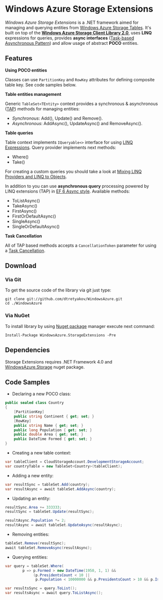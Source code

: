 # Windows Azure Storage Extensions

*Windows Azure Storage Extensions* is a .NET framework aimed for managing and querying entities from [Windows Azure Storage Tables](http://msdn.microsoft.com/en-us/library/windowsazure/dd179463.aspx).
It's built on top of the **[Windows Azure Storage Client Library 2.0](https://github.com/WindowsAzure/azure-sdk-for-net)**, uses **LINQ** expressions for queries, provides **async interfaces** ([Task-based Asynchronous Pattern](http://msdn.microsoft.com/en-us/library/hh873175.aspx)) and allow usage of abstract **POCO** entities.

## Features

**Using POCO entities**

Classes can use `PartitionKey` and `RowKey` attributes for defining composite table key. See code samples below.

**Table entities management**

Generic `TableSet<TEntity>` context provides a synchronous & asynchronous ([TAP](http://msdn.microsoft.com/en-us/library/hh873175.aspx)) methods for managing entities:

  * *Synchronous*: Add(), Update() and Remove().
  * *Asynchronous*: AddAsync(), UpdateAsync() and RemoveAsync().

**Table queries**

Table context implements `IQueryable<>` interface for using [LINQ Expressions](http://msdn.microsoft.com/en-us/library/vstudio/bb397926.aspx). Query provider implements next methods:
* Where()
* Take()

For creating a custom queries you should take a look at [Mixing LINQ Providers and LINQ to Objects](http://msdn.microsoft.com/en-us/vstudio/ff963710.aspx). 

In addition to you can use **asynchronous query** processing powered by LINQ extensions (TAP) in [EF 6 Async style](http://weblogs.asp.net/scottgu/archive/2012/12/11/entity-framework-6-alpha2-now-available.aspx). Available methods:
* ToListAsync()
* TakeAsync()
* FirstAsync()
* FirstOrDefaultAsync()
* SingleAsync()
* SingleOrDefaultAsync()

**Task Cancellation**

All of TAP based methods accepts a `CancellationToken` parameter for using a [Task Cancellation](http://msdn.microsoft.com/en-us/library/dd997396.aspx).

## Download

### Via Git
To get the source code of the library via git just type:

```git
git clone git://github.com/dtretyakov/WindowsAzure.git
cd ./WindowsAzure
```

### Via NuGet
To install library by using [Nuget package](https://nuget.org/packages/WindowsAzure.StorageExtensions/) manager execute next command:

```
Install-Package WindowsAzure.StorageExtensions -Pre
```

## Dependencies
Storage Extensions requires .NET Framework 4.0 and [WindowsAzure.Storage](https://nuget.org/packages/WindowsAzure.Storage) nuget package.

## Code Samples

* Declaring a new POCO class:

```csharp
public sealed class Country
{
    [PartitionKey]
    public string Continent { get; set; }
    [RowKey]
    public string Name { get; set; }
    public long Population { get; set; }
    public double Area { get; set; }
    public DateTime Formed { get; set; }
}
```

* Creating a new table context:

```csharp
var tableClient = CloudStorageAccount.DevelopmentStorageAccount;
var countryTable = new TableSet<Country>(tableClient);
```

* Adding a new entity:

```csharp
var resultSync = tableSet.Add(country);
var resultAsync = await tableSet.AddAsync(country);
```

* Updating an entity:

```csharp
resultSync.Area += 333333;
resultSync = tableSet.Update(resultSync);

resultAsync.Population *= 2;
resultAsync = await tableSet.UpdateAsync(resultAsync);
```

* Removing entities:

```csharp
tableSet.Remove(resultSync);
await tableSet.RemoveAsync(resultAsync);
```

* Querying entities:

```csharp
var query = tableSet.Where(
        p => p.Formed > new DateTime(1950, 1, 1) &&
             (p.PresidentsCount < 10 ||
              p.Population < 10000000 && p.PresidentsCount > 10 && p.IsExists));

var resultsSync = query.ToList();
var resultsAsync = await query.ToListAsync();
```
